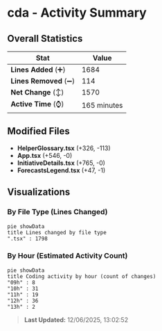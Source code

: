 # cda - Activity Summary 

## Overall Statistics

| Stat                   | Value                                                             |
| ---------------------- | ----------------------------------------------------------------- |
| **Lines Added** (➕)   | 1684                                          |
| **Lines Removed** (➖) | 114                                        |
| **Net Change** (↕)    | 1570                |
| **Active Time** (⌚)   | 165 minutes |


## Modified Files
- **HelperGlossary.tsx** (+326, -113)
- **App.tsx** (+546, -0)
- **InitiativeDetails.tsx** (+765, -0)
- **ForecastsLegend.tsx** (+47, -1)

## Visualizations

### By File Type (Lines Changed)

```mermaid
pie showData
title Lines changed by file type
".tsx" : 1798
```

### By Hour (Estimated Activity Count)

```mermaid
pie showData
title Coding activity by hour (count of changes)
"09h" : 8
"10h" : 31
"11h" : 19
"12h" : 36
"13h" : 2
```


> **Last Updated:** 12/06/2025, 13:02:52
